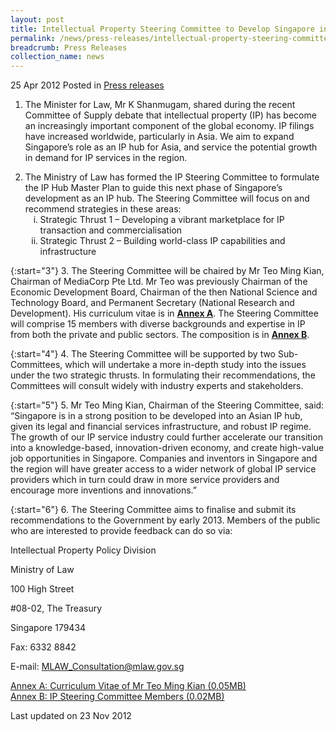 ```yaml
---
layout: post
title: Intellectual Property Steering Committee to Develop Singapore into an Asian IP Hub
permalink: /news/press-releases/intellectual-property-steering-committee-to-develop-singapore-into-an-asian-ip-hub
breadcrumb: Press Releases
collection_name: news
---
```


25 Apr 2012 Posted in [Press releases](/news/press-releases)


1. The Minister for Law, Mr K Shanmugam, shared during the recent Committee of Supply debate that intellectual property (IP) has become an increasingly important component of the global economy. IP filings have increased worldwide, particularly in Asia. We aim to expand Singapore’s role as an IP hub for Asia, and service the potential growth in demand for IP services in the region. 

<ol start="2">
<li>The Ministry of Law has formed the IP Steering Committee to formulate the IP Hub Master Plan to guide this next phase of Singapore’s development as an IP hub. The Steering Committee will focus on and recommend strategies in these areas:  

<ol style="list-style-type: lower-roman;">

<li>Strategic Thrust 1 – Developing a vibrant marketplace for IP transaction and commercialisation</li>

<li>Strategic Thrust 2 – Building world-class IP capabilities and infrastructure</li>

</ol>

</li>
</ol>


{:start="3"}
3. The Steering Committee will be chaired by Mr Teo Ming Kian, Chairman of MediaCorp Pte Ltd.  Mr Teo was previously Chairman of the Economic Development Board, Chairman of the then National Science and Technology Board, and Permanent Secretary (National Research and Development). His curriculum vitae is in **<u>Annex A</u>**. The Steering Committee will comprise 15 members with diverse backgrounds and expertise in IP from both the private and public sectors. The composition is in **<u>Annex B</u>**. 

{:start="4"}
4. The Steering Committee will be supported by two Sub-Committees, which will undertake a more in-depth study into the issues under the two strategic thrusts. In formulating their recommendations, the Committees will consult widely with industry experts and stakeholders.

{:start="5"}
5. Mr Teo Ming Kian, Chairman of the Steering Committee, said: “Singapore is in a strong position to be developed into an Asian IP hub, given its legal and financial services infrastructure, and robust IP regime. The growth of our IP service industry could further accelerate our transition into a knowledge-based, innovation-driven economy, and create high-value job opportunities in Singapore. Companies and inventors in Singapore and the region will have greater access to a wider network of global IP service providers which in turn could draw in more service providers and encourage more inventions and innovations.”

{:start="6"}
6. The Steering Committee aims to finalise and submit its recommendations to the Government by early 2013. Members of the public who are interested to provide feedback can do so via:


<p class="address-centered">Intellectual Property Policy Division </p>  
<p class="address-centered">Ministry of Law  </p> 
<p class="address-centered">100 High Street </p> 
<p class="address-centered">#08-02, The Treasury </p>  
<p class="address-centered">Singapore 179434 </p>  
<p class="address-centered">Fax: 6332 8842 </p>  
<p class="address-centered">E-mail: <a href="mailto:MLAW_Consultation@mlaw.gov.sg">MLAW_Consultation@mlaw.gov.sg</a></p>


[Annex A: Curriculum Vitae of Mr Teo Ming Kian (0.05MB)](/files/news/press-releases/2012/04/linkclick6ab0.pdf)  
[Annex B: IP Steering Committee Members (0.02MB)](/files/news/press-releases/2012/04/linkclick5b79.pdf)


<p class="right-side-updated">Last updated on 23 Nov 2012</p>


